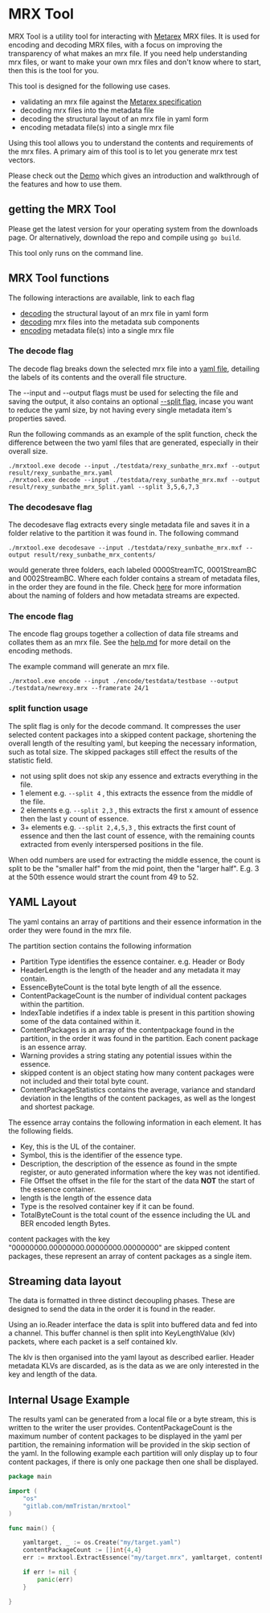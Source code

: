 # MRX Tool

MRX Tool is a utility tool for interacting with [Metarex](https://metarex.media/) MRX files. It is used for encoding and decoding MRX files,
with a focus on improving the transparency of what makes an mrx file. If you need help understanding mrx files, or want to make your own mrx files
and don't know where to start, then this is the tool for you.

This tool is designed for the following use cases.

- validating an mrx file against the [Metarex specification](https://metarex.media/docs/specifications/)
- decoding mrx files into the metadata file
- decoding the structural layout of an mrx file in yaml form
- encoding metadata file(s) into a single mrx file

Using this tool allows you to understand the contents and requirements of the mrx files.
A primary aim of this tool is to let you generate mrx test vectors.

Please check out the [Demo](https://github.com/metarex-media/mrx-demo)
which gives an introduction and walkthrough of the features and how to use them.

## getting the MRX Tool

Please get the latest version for your operating system from the downloads page.
Or alternatively, download the repo and compile using `go build`.

This tool only runs on the command line.

## MRX Tool functions

The following interactions are available, link to each flag

- [decoding](#the-decode-flag) the structural layout of an mrx file in yaml form
- [decoding](#the-decodesave-flag) mrx files into the metadata sub components
- [encoding](#the-encode-flag) metadata file(s) into a single mrx file

### The decode flag

The decode flag breaks down the selected mrx file into a [yaml file](#yaml-layout), detailing the 
labels of its contents and the overall file structure.

The --input and --output flags must be used for selecting the file and saving the output, it also contains an optional 
[--split flag](#split-function-usage), incase you want to reduce the yaml size, by not having every single metadata item's properties saved.

Run the following commands as an example of the split function, check the difference between the two yaml files that 
are generated, especially in their overall size.

```console
./mrxtool.exe decode --input ./testdata/rexy_sunbathe_mrx.mxf --output result/rexy_sunbathe_mrx.yaml
./mrxtool.exe decode --input ./testdata/rexy_sunbathe_mrx.mxf --output result/rexy_sunbathe_mrx_Split.yaml --split 3,5,6,7,3
```

### The decodesave flag

The decodesave flag extracts every single metadata file and saves it in a folder relative to the partition it was found in. The following command

```console
./mrxtool.exe decodesave --input ./testdata/rexy_sunbathe_mrx.mxf --output result/rexy_sunbathe_mrx_contents/
```

would generate three folders, each labeled 0000StreamTC, 0001StreamBC and 0002StreamBC. Where each folder
contains a stream of metadata files, in the order they are found in the file.
Check [here](HELP.md#suggested-workflow-for-encoding) for more information about the naming of folders
and how metadata streams are expected.

### The encode flag

The encode flag groups together a collection of data file streams and collates them as an mrx file. See the [help.md](HELP.md) for more detail on the encoding methods.

The example command will generate an mrx file.

``` ./mrxtool.exe encode --input ./encode/testdata/testbase --output ./testdata/newrexy.mrx --framerate 24/1 ```

### split function usage

The split flag is only for the decode command. It compresses the user selected content packages into a skipped content package, shortening the overall length of the resulting yaml, but keeping the necessary information, such as total size. The skipped packages still effect the results of the statistic field.

- not using split does not skip any essence and extracts everything in the file.
- 1 element e.g. ```--split 4``` , this extracts the essence from the middle of the file.
- 2 elements e.g. ```--split 2,3``` , this extracts the first x amount of essence then the last y count of essence.
- 3+ elements e.g. ```--split 2,4,5,3``` , this extracts the first count of essence and then the last count of essence, with the remaining counts extracted from evenly interspersed positions in the file.

When odd numbers are used for extracting the middle essence, the count is split to be the "smaller half" from the mid point, then the "larger half". E.g. 3 at the 50th essence would strart the count from 49 to 52.

## YAML Layout

The yaml contains an array of partitions and their essence information in the order they were found in the mrx file.

The partition section contains the following information

- Partition Type identifies the essence container. e.g. Header or Body
- HeaderLength is the length of the header and any metadata it may contain.
- EssenceByteCount is the total byte length of all the essence.
- ContentPackageCount is the number of individual content packages within the partition.
- IndexTable indetifies if a index table is present in this partition showing some of the data contained within it.
- ContentPackages is an array of the contentpackage found in the partition, in the order it was found in the partition. Each conent package is an essence array.
- Warning provides a string stating any potential issues within the essence.
- skipped content is an object stating how many content packages were not included and their total byte count.
- ContentPackageStatistics contains the average, variance and standard deviation in the lengths of the content packages, as well as the longest and shortest package.

The essence array contains the following information in each element. It has the following fields.

- Key, this is the UL of the container.
- Symbol, this is the identifier of the essence type.
- Description, the description of the essence as found in the smpte register, or auto generated information where the key was not identified.
- File Offset the offset in the file for the start of the data **NOT** the start of the essence container.
- length is the length of the essence data
- Type is the resolved container key if it can be found.
- TotalByteCount is the total count of the essence including the UL and BER encoded length Bytes.  

content packages with the key "00000000.00000000.00000000.00000000" are skipped content packages, these represent an array of content packages as a single item.

## Streaming data layout

The data is formatted in three distinct decoupling phases. These are designed to send the data in the order it is found in the reader.

Using an io.Reader interface the data is split into buffered data and fed into a channel.
This buffer channel is then split into KeyLengthValue (klv) packets, where each packet is a self contained klv.

The klv is then organised into the yaml layout as described earlier. Header metadata KLVs are discarded, as is the data as we are only interested in the key and length of the data.

## Internal Usage Example

The results yaml can be generated from a local file or a byte stream, this is written to the writer the user provides.
ContentPackageCount is the maximum number of content packages to be displayed in the yaml per partition, the remaining information will be provided in the skip section of the yaml. In the following example each partition will only display up to four content packages, if there is only one package then one shall be displayed.

```go
package main

import (
    "os"
    "gitlab.com/mmTristan/mrxtool"
)

func main() {

    yamltarget, _ := os.Create("my/target.yaml")
    contentPackageCount := []int{4,4}
    err := mrxtool.ExtractEssence("my/target.mrx", yamltarget, contentPackageCount)

    if err != nil {
        panic(err)
    }

}

```
